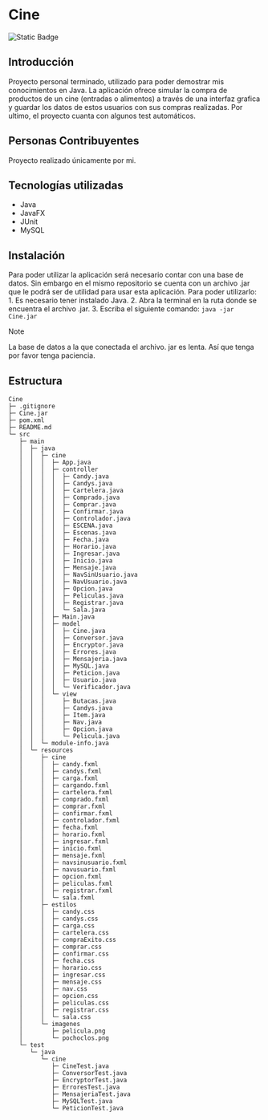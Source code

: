 # Cine
![Static Badge](https://img.shields.io/badge/Estado%20-%20Terminado%20-%20green)

## Introducción
  Proyecto personal terminado, utilizado para poder demostrar mis conocimientos en Java.
  La aplicación ofrece simular la compra de productos de un cine (entradas o alimentos) a través de una interfaz   grafica y guardar los datos de estos usuarios con sus compras realizadas.
  Por ultimo, el proyecto cuanta con algunos test automáticos.

## Personas Contribuyentes
Proyecto realizado únicamente por mi.

## Tecnologías utilizadas
  - Java
  - JavaFX
  - JUnit
  - MySQL

## Instalación
  Para poder utilizar la aplicación será necesario contar con una base de datos.
  Sin embargo en el mismo repositorio se cuenta con un archivo .jar que le podrá ser de utilidad
  para usar esta aplicación.
  Para poder utilizarlo:
    1.  Es necesario tener instalado Java.
    2.  Abra la terminal en la ruta donde se encuentra el archivo .jar.
    3.  Escriba el siguiente comando:
    ```
	java -jar Cine.jar
    ```
> [!NOTE]
> La base de datos a la que conectada el archivo. jar es lenta.  Así que tenga por favor tenga paciencia.

## Estructura
```
Cine
├─ .gitignore
├─ Cine.jar
├─ pom.xml
├─ README.md
└─ src
   ├─ main
   │  ├─ java
   │  │  ├─ cine
   │  │  │  ├─ App.java
   │  │  │  ├─ controller
   │  │  │  │  ├─ Candy.java
   │  │  │  │  ├─ Candys.java
   │  │  │  │  ├─ Cartelera.java
   │  │  │  │  ├─ Comprado.java
   │  │  │  │  ├─ Comprar.java
   │  │  │  │  ├─ Confirmar.java
   │  │  │  │  ├─ Controlador.java
   │  │  │  │  ├─ ESCENA.java
   │  │  │  │  ├─ Escenas.java
   │  │  │  │  ├─ Fecha.java
   │  │  │  │  ├─ Horario.java
   │  │  │  │  ├─ Ingresar.java
   │  │  │  │  ├─ Inicio.java
   │  │  │  │  ├─ Mensaje.java
   │  │  │  │  ├─ NavSinUsuario.java
   │  │  │  │  ├─ NavUsuario.java
   │  │  │  │  ├─ Opcion.java
   │  │  │  │  ├─ Peliculas.java
   │  │  │  │  ├─ Registrar.java
   │  │  │  │  └─ Sala.java
   │  │  │  ├─ Main.java
   │  │  │  ├─ model
   │  │  │  │  ├─ Cine.java
   │  │  │  │  ├─ Conversor.java
   │  │  │  │  ├─ Encryptor.java
   │  │  │  │  ├─ Errores.java
   │  │  │  │  ├─ Mensajeria.java
   │  │  │  │  ├─ MySQL.java
   │  │  │  │  ├─ Peticion.java
   │  │  │  │  ├─ Usuario.java
   │  │  │  │  └─ Verificador.java
   │  │  │  └─ view
   │  │  │     ├─ Butacas.java
   │  │  │     ├─ Candys.java
   │  │  │     ├─ Item.java
   │  │  │     ├─ Nav.java
   │  │  │     ├─ Opcion.java
   │  │  │     └─ Pelicula.java
   │  │  └─ module-info.java
   │  └─ resources
   │     ├─ cine
   │     │  ├─ candy.fxml
   │     │  ├─ candys.fxml
   │     │  ├─ carga.fxml
   │     │  ├─ cargando.fxml
   │     │  ├─ cartelera.fxml
   │     │  ├─ comprado.fxml
   │     │  ├─ comprar.fxml
   │     │  ├─ confirmar.fxml
   │     │  ├─ controlador.fxml
   │     │  ├─ fecha.fxml
   │     │  ├─ horario.fxml
   │     │  ├─ ingresar.fxml
   │     │  ├─ inicio.fxml
   │     │  ├─ mensaje.fxml
   │     │  ├─ navsinusuario.fxml
   │     │  ├─ navusuario.fxml
   │     │  ├─ opcion.fxml
   │     │  ├─ peliculas.fxml
   │     │  ├─ registrar.fxml
   │     │  └─ sala.fxml
   │     ├─ estilos
   │     │  ├─ candy.css
   │     │  ├─ candys.css
   │     │  ├─ carga.css
   │     │  ├─ cartelera.css
   │     │  ├─ compraExito.css
   │     │  ├─ comprar.css
   │     │  ├─ confirmar.css
   │     │  ├─ fecha.css
   │     │  ├─ horario.css
   │     │  ├─ ingresar.css
   │     │  ├─ mensaje.css
   │     │  ├─ nav.css
   │     │  ├─ opcion.css
   │     │  ├─ peliculas.css
   │     │  ├─ registrar.css
   │     │  └─ sala.css
   │     └─ imagenes
   │        ├─ pelicula.png
   │        └─ pochoclos.png
   └─ test
      └─ java
         └─ cine
            ├─ CineTest.java
            ├─ ConversorTest.java
            ├─ EncryptorTest.java
            ├─ ErroresTest.java
            ├─ MensajeriaTest.java
            ├─ MySQLTest.java
            └─ PeticionTest.java

```